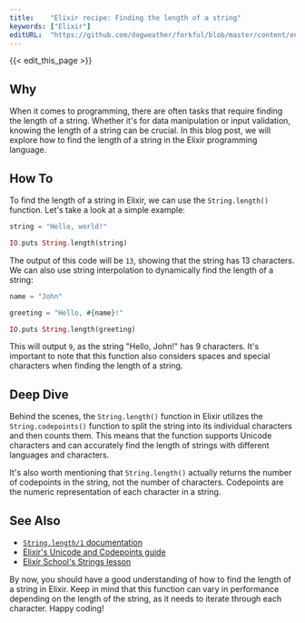 ```yaml
---
title:    "Elixir recipe: Finding the length of a string"
keywords: ["Elixir"]
editURL:  "https://github.com/dogweather/forkful/blob/master/content/en/elixir/finding-the-length-of-a-string.md"
---
```


{{< edit_this_page >}}

## Why

When it comes to programming, there are often tasks that require finding the length of a string. Whether it's for data manipulation or input validation, knowing the length of a string can be crucial. In this blog post, we will explore how to find the length of a string in the Elixir programming language.

## How To

To find the length of a string in Elixir, we can use the `String.length()` function. Let's take a look at a simple example:

```Elixir
string = "Hello, world!"

IO.puts String.length(string)

```
The output of this code will be `13`, showing that the string has 13 characters. We can also use string interpolation to dynamically find the length of a string:

```Elixir
name = "John"

greeting = "Hello, #{name}!"

IO.puts String.length(greeting)
```

This will output `9`, as the string "Hello, John!" has 9 characters. It's important to note that this function also considers spaces and special characters when finding the length of a string.

## Deep Dive

Behind the scenes, the `String.length()` function in Elixir utilizes the `String.codepoints()` function to split the string into its individual characters and then counts them. This means that the function supports Unicode characters and can accurately find the length of strings with different languages and characters.

It's also worth mentioning that `String.length()` actually returns the number of codepoints in the string, not the number of characters. Codepoints are the numeric representation of each character in a string.

## See Also

- [`String.length/1` documentation](https://hexdocs.pm/elixir/String.html#length/1)
- [Elixir's Unicode and Codepoints guide](https://hexdocs.pm/elixir/master/unicode.html#codepoint-interoperability-in-elixir)
- [Elixir School's Strings lesson](https://elixirschool.com/en/lessons/basics/strings/)

By now, you should have a good understanding of how to find the length of a string in Elixir. Keep in mind that this function can vary in performance depending on the length of the string, as it needs to iterate through each character. Happy coding!